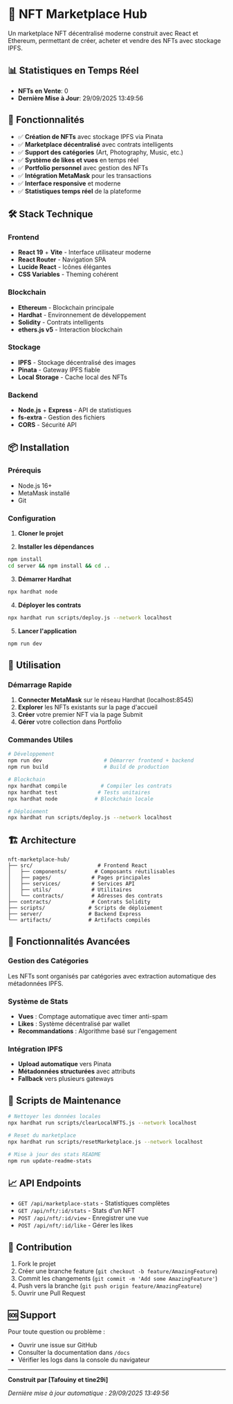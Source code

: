 # 🎨 NFT Marketplace Hub

Un marketplace NFT décentralisé moderne construit avec React et Ethereum, permettant de créer, acheter et vendre des NFTs avec stockage IPFS.

## 📊 Statistiques en Temps Réel

<!-- MARKETPLACE_STATS_START -->
- **NFTs en Vente**: 0
- **Dernière Mise à Jour**: 29/09/2025 13:49:56
<!-- MARKETPLACE_STATS_END -->

## 🚀 Fonctionnalités

- ✅ **Création de NFTs** avec stockage IPFS via Pinata
- ✅ **Marketplace décentralisé** avec contrats intelligents
- ✅ **Support des catégories** (Art, Photography, Music, etc.)
- ✅ **Système de likes et vues** en temps réel
- ✅ **Portfolio personnel** avec gestion des NFTs
- ✅ **Intégration MetaMask** pour les transactions
- ✅ **Interface responsive** et moderne
- ✅ **Statistiques temps réel** de la plateforme

## 🛠️ Stack Technique

### Frontend
- **React 19** + **Vite** - Interface utilisateur moderne
- **React Router** - Navigation SPA
- **Lucide React** - Icônes élégantes
- **CSS Variables** - Theming cohérent

### Blockchain
- **Ethereum** - Blockchain principale
- **Hardhat** - Environnement de développement
- **Solidity** - Contrats intelligents
- **ethers.js v5** - Interaction blockchain

### Stockage
- **IPFS** - Stockage décentralisé des images
- **Pinata** - Gateway IPFS fiable
- **Local Storage** - Cache local des NFTs

### Backend
- **Node.js** + **Express** - API de statistiques
- **fs-extra** - Gestion des fichiers
- **CORS** - Sécurité API

## 📦 Installation

### Prérequis
- Node.js 16+
- MetaMask installé
- Git

### Configuration

1. **Cloner le projet**


2. **Installer les dépendances**
```bash
npm install
cd server && npm install && cd ..
```

3. **Démarrer Hardhat**
```bash
npx hardhat node
```

4. **Déployer les contrats**
```bash
npx hardhat run scripts/deploy.js --network localhost
```

5. **Lancer l'application**
```bash
npm run dev
```

## 🎯 Utilisation

### Démarrage Rapide

1. **Connecter MetaMask** sur le réseau Hardhat (localhost:8545)
2. **Explorer** les NFTs existants sur la page d'accueil
3. **Créer** votre premier NFT via la page Submit
4. **Gérer** votre collection dans Portfolio

### Commandes Utiles

```bash
# Développement
npm run dev                    # Démarrer frontend + backend
npm run build                  # Build de production

# Blockchain
npx hardhat compile           # Compiler les contrats
npx hardhat test             # Tests unitaires
npx hardhat node            # Blockchain locale

# Déploiement
npx hardhat run scripts/deploy.js --network localhost
```

## 🏗️ Architecture

```
nft-marketplace-hub/
├── src/                     # Frontend React
│   ├── components/         # Composants réutilisables
│   ├── pages/             # Pages principales
│   ├── services/          # Services API
│   ├── utils/             # Utilitaires
│   └── contracts/         # Adresses des contrats
├── contracts/             # Contrats Solidity
├── scripts/              # Scripts de déploiement
├── server/               # Backend Express
└── artifacts/            # Artifacts compilés
```

## 🔧 Fonctionnalités Avancées

### Gestion des Catégories
Les NFTs sont organisés par catégories avec extraction automatique des métadonnées IPFS.

### Système de Stats
- **Vues** : Comptage automatique avec timer anti-spam
- **Likes** : Système décentralisé par wallet
- **Recommandations** : Algorithme basé sur l'engagement

### Intégration IPFS
- **Upload automatique** vers Pinata
- **Métadonnées structurées** avec attributs
- **Fallback** vers plusieurs gateways

## 🚦 Scripts de Maintenance

```bash
# Nettoyer les données locales
npx hardhat run scripts/clearLocalNFTS.js --network localhost

# Reset du marketplace
npx hardhat run scripts/resetMarketplace.js --network localhost

# Mise à jour des stats README
npm run update-readme-stats
```

## 📈 API Endpoints

- `GET /api/marketplace-stats` - Statistiques complètes
- `GET /api/nft/:id/stats` - Stats d'un NFT
- `POST /api/nft/:id/view` - Enregistrer une vue
- `POST /api/nft/:id/like` - Gérer les likes

## 🤝 Contribution

1. Fork le projet
2. Créer une branche feature (`git checkout -b feature/AmazingFeature`)
3. Commit les changements (`git commit -m 'Add some AmazingFeature'`)
4. Push vers la branche (`git push origin feature/AmazingFeature`)
5. Ouvrir une Pull Request

## 🆘 Support

Pour toute question ou problème :
- Ouvrir une issue sur GitHub
- Consulter la documentation dans `/docs`
- Vérifier les logs dans la console du navigateur

---

**Construit par [Tafouiny et tine29i]**

*Dernière mise à jour automatique : 29/09/2025 13:49:56*